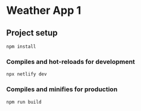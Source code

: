 # Weather App 1

## Project setup
```
npm install
```

### Compiles and hot-reloads for development
```
npx netlify dev
```

### Compiles and minifies for production
```
npm run build
```
